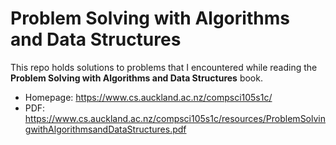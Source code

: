 # Problem Solving with Algorithms and Data Structures

This repo holds solutions to problems that I encountered while reading the
**Problem Solving with Algorithms and Data Structures** book.

* Homepage: https://www.cs.auckland.ac.nz/compsci105s1c/
* PDF: https://www.cs.auckland.ac.nz/compsci105s1c/resources/ProblemSolvingwithAlgorithmsandDataStructures.pdf